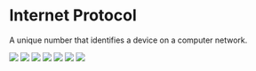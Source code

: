 # Internet Protocol

A unique number that identifies a device on a computer network.

![](images/network_layer.png)
![](images/keyconcept.png)
![](images/ip.png)
![](images/class.png)
![](images/private&public_network.png)
![](images/subnetting&vlsm.png)
![](images/CIDR.png)

